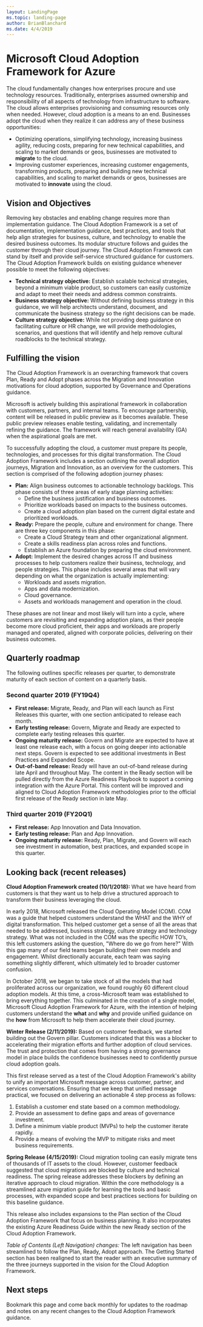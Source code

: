```yaml
---
layout: LandingPage
ms.topic: landing-page
author: BrianBlanchard
ms.date: 4/4/2019
---
```


# Microsoft Cloud Adoption Framework for Azure

The cloud fundamentally changes how enterprises procure and use technology resources. Traditionally, enterprises assumed ownership and responsibility of all aspects of technology from infrastructure to software. The cloud allows enterprises provisioning and consuming resources only when needed. However, cloud adoption is a means to an end. Businesses adopt the cloud when they realize it can address any of these business opportunities:

- Optimizing operations, simplifying technology, increasing business agility, reducing costs, preparing for new technical capabilities, and scaling to market demands or geos, businesses are motivated to **migrate** to the cloud.
- Improving customer experiences, increasing customer engagements, transforming products, preparing and building new technical capabilities, and scaling to market demands or geos, businesses are motivated to **innovate** using the cloud.

## Vision and Objectives

Removing key obstacles and enabling change requires more than implementation guidance. The Cloud Adoption Framework is a set of documentation, implementation guidance, best practices, and tools that help align strategies for business, culture, and technology to enable the desired business outcomes. Its modular structure follows and guides the customer through their cloud journey. The Cloud Adoption Framework can stand by itself and provide self-service structured guidance for customers. The Cloud Adoption Framework builds on existing guidance whenever possible to meet the following objectives:

- **Technical strategy objective:** Establish scalable technical strategies, beyond a minimum viable product, so customers can easily customize and adapt to meet their needs and address common constraints.
- **Business strategy objective:** Without defining business strategy in this guidance, we will help architects understand, document, and communicate the business strategy so the right decisions can be made.
- **Culture strategy objective:** While not providing deep guidance on facilitating culture or HR change, we will provide methodologies, scenarios, and questions that will identify and help remove cultural roadblocks to the technical strategy.

## Fulfilling the vision

The Cloud Adoption Framework is an overarching framework that covers Plan, Ready and Adopt phases across the Migration and Innovation motivations for cloud adoption, supported by Governance and Operations guidance.  

Microsoft is actively building this aspirational framework in collaboration with customers, partners, and internal teams. To encourage partnership, content will be released in public preview as it becomes available. These public preview releases enable testing, validating, and incrementally refining the guidance. The framework will reach general availability (GA) when the aspirational goals are met.

To successfully adopting the cloud, a customer must prepare its people, technologies, and processes for this digital transformation. The Cloud Adoption Framework includes a section outlining the overall adoption journeys, Migration and Innovation, as an overview for the customers. This section is comprised of the following adoption journey phases:

- **Plan:** Align business outcomes to actionable technology backlogs. This phase consists of three areas of early stage planning activities:
  - Define the business justification and business outcomes.
  - Prioritize workloads based on impacts to the business outcomes.
  - Create a cloud adoption plan based on the current digital estate and prioritized workloads.
- **Ready:** Prepare the people, culture and environment for change. There are three key components in this phase:
  - Create a Cloud Strategy team and other organizational alignment.
  - Create a skills readiness plan across roles and functions.
  - Establish an Azure foundation by preparing the cloud environment.
- **Adopt:** Implement the desired changes across IT and business processes to help customers realize their business, technology, and people strategies. This phase includes several areas that will vary depending on what the organization is actually implementing:
  - Workloads and assets migration.
  - Apps and data modernization.
  - Cloud governance.
  - Assets and workloads management and operation in the cloud.

These phases are not linear and most likely will turn into a cycle, where customers are revisiting and expanding adoption plans, as their people become more cloud proficient, their apps and workloads are properly managed and operated, aligned with corporate policies, delivering on their business outcomes.

## Quarterly roadmap

The following outlines specific releases per quarter, to demonstrate maturity of each section of content on a quarterly basis.

### Second quarter 2019 (FY19Q4)

- **First release:** Migrate, Ready, and Plan will each launch as First Releases this quarter, with one section anticipated to release each month.
- **Early testing release:** Govern, Migrate and Ready are expected to complete early testing releases this quarter.
- **Ongoing maturity release:** Govern and Migrate are expected to have at least one release each, with a focus on going deeper into actionable next steps. Govern is expected to see additional investments in Best Practices and Expanded Scope.
- **Out-of-band release:** Ready will have an out-of-band release during late April and throughout May. The content in the Ready section will be pulled directly from the Azure Readiness Playbook to support a coming integration with the Azure Portal. This content will be improved and aligned to Cloud Adoption Framework methodologies prior to the official first release of the Ready section in late May.

### Third quarter 2019 (FY20Q1)

- **First release:** App Innovation and Data Innovation.
- **Early testing release:** Plan and App Innovation.
- **Ongoing maturity release:** Ready, Plan, Migrate, and Govern will each see investment in automation, best practices, and expanded scope in this quarter.

## Looking back (recent releases)

**Cloud Adoption Framework created (10/1/2018):** What we have heard from customers is that they want us to help drive a structured approach to transform their business leveraging the cloud.

In early 2018, Microsoft released the Cloud Operating Model (COM). COM was a guide that helped customers understand the WHAT and the WHY of digital transformation. This helped customer get a sense of all the areas that needed to be addressed, business strategy, culture strategy and technology strategy. What was not included in the COM was the specific HOW TO’s, this left customers asking the question, "Where do we go from here?" With this gap many of our field teams began building their own models and engagement. Whilst directionally accurate, each team was saying something slightly different, which ultimately led to broader customer confusion.

In October 2018, we began to take stock of all the models that had proliferated across our organization, we found roughly 60 different cloud adoption models. At this time, a cross-Microsoft team was established to bring everything together. This culminated in the creation of a single model, Microsoft Cloud Adoption Framework for Azure, with the intention of helping customers understand the **what** and **why** and provide unified guidance on the **how** from Microsoft to help them accelerate their cloud journey.

**Winter Release (2/11/2019):** Based on customer feedback, we started building out the Govern pillar. Customers indicated that this was a blocker to accelerating their migration efforts and further adoption of cloud services. The trust and protection that comes from having a strong governance model in place builds the confidence businesses need to confidently pursue cloud adoption goals.

This first release served as a test of the Cloud Adoption Framework's ability to unify an important Microsoft message across customer, partner, and services conversations. Ensuring that we keep that unified message practical, we focused on delivering an actionable 4 step process as follows:

1. Establish a customer end state based on a common methodology.
2. Provide an assessment to define gaps and areas of governance investment.
3. Define a minimum viable product (MVPs) to help the customer iterate rapidly.
4. Provide a means of evolving the MVP to mitigate risks and meet business requirements.

**Spring Release (4/15/2019):** Cloud migration tooling can easily migrate tens of thousands of IT assets to the cloud. However, customer feedback suggested that cloud migrations are blocked by culture and technical readiness. The spring release addresses these blockers by defining an iterative approach to cloud migration. Within the core methodology is a streamlined azure migration guide for learning the tools and basic processes, with expanded scope and best practices sections for building on this baseline guidance.

This release also includes expansions to the Plan section of the Cloud Adoption Framework that focus on business planning. It also incorporates the existing Azure Readiness Guide within the new Ready section of the Cloud Adoption Framework.

*Table of Contents (Left Navigation) changes:* The left navigation has been streamlined to follow the Plan, Ready, Adopt approach. The Getting Started section has been realigned to start the reader with an executive summary of the three journeys supported in the vision for the Cloud Adoption Framework.

## Next steps

Bookmark this page and come back monthly for updates to the roadmap and notes on any recent changes to the Cloud Adoption Framework guidance.
